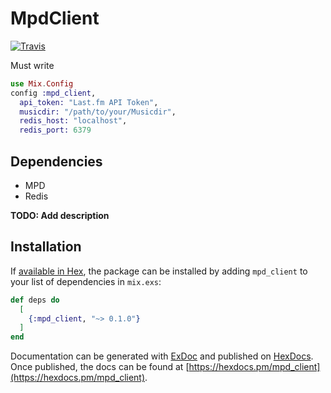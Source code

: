# MpdClient
[![Travis](https://api.travis-ci.org/kokoax/mpdart.svg)](https://travis-ci.org/kokoax/mpdart)

Must write
``` config/config.exs
use Mix.Config
config :mpd_client,
  api_token: "Last.fm API Token",
  musicdir: "/path/to/your/Musicdir",
  redis_host: "localhost",
  redis_port: 6379
```

## Dependencies
- MPD
- Redis

**TODO: Add description**

## Installation

If [available in Hex](https://hex.pm/docs/publish), the package can be installed
by adding `mpd_client` to your list of dependencies in `mix.exs`:

```elixir
def deps do
  [
    {:mpd_client, "~> 0.1.0"}
  ]
end
```

Documentation can be generated with [ExDoc](https://github.com/elixir-lang/ex_doc)
and published on [HexDocs](https://hexdocs.pm). Once published, the docs can
be found at [https://hexdocs.pm/mpd_client](https://hexdocs.pm/mpd_client).

